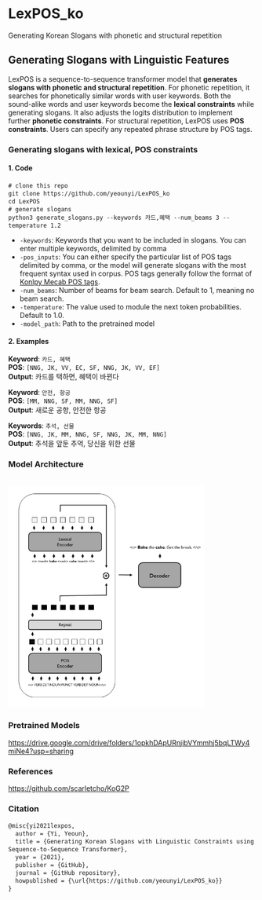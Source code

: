 # LexPOS_ko
Generating Korean Slogans with phonetic and structural repetition

## Generating Slogans with Linguistic Features
LexPOS is a sequence-to-sequence transformer model that <b> generates slogans with phonetic and structural repetition</b>. For phonetic repetition, it searches for phonetically similar words with user keywords. Both the sound-alike words and user keywords become the <b>lexical constraints</b> while generating slogans. It also adjusts the logits distribution to implement further <b>phonetic constraints</b>. For structural repetition, LexPOS uses <b>POS constraints</b>. Users can specify any repeated phrase structure by POS tags.

### Generating slogans with lexical, POS constraints 
#### 1. Code 
```python3
# clone this repo
git clone https://github.com/yeounyi/LexPOS_ko
cd LexPOS
# generate slogans 
python3 generate_slogans.py --keywords 카드,혜택 --num_beams 3 --temperature 1.2
```
- `-keywords`: Keywords that you want to be included in slogans. You can enter multiple keywords, delimited by comma
-  `-pos_inputs`: You can either specify the particular list of POS tags delimited by comma, or the model will generate slogans with the most frequent syntax used in corpus. POS tags generally follow the format of [Konlpy Mecab POS tags](https://konlpy.org/en/latest/api/konlpy.tag/#mecab-class).  
- `-num_beams`: Number of beams for beam search. Default to 1, meaning no beam search.
- `-temperature`: The value used to module the next token probabilities. Default to 1.0.
- `-model_path`: Path to the pretrained model

#### 2. Examples 

<b>Keyword</b>: `카드, 혜택` <br>
<b>POS</b>: `[NNG, JK, VV, EC, SF, NNG, JK, VV, EF]`	 <br>
<b>Output</b>: 카드를 택하면, 혜택이 바뀐다 <br>

<b>Keyword</b>: `안전, 항공` <br>
<b>POS</b>: `[MM, NNG, SF, MM, NNG, SF]` <br>
<b>Output</b>: 새로운 공항, 안전한 항공 <br>

<b>Keywords</b>: `추석, 선물` <br>
<b>POS</b>: `[NNG, JK, MM, NNG, SF, NNG, JK, MM, NNG]` <br>
<b>Output</b>: 추석을 앞둔 추억, 당신을 위한 선물 <br>

### Model Architecture
<br>
<img src="https://github.com/yeounyi/LexPOS/blob/main/assets/adj_graph.png" width=400>

### Pretrained Models 
https://drive.google.com/drive/folders/1opkhDApURnjibVYmmhj5bqLTWy4miNe4?usp=sharing

### References
https://github.com/scarletcho/KoG2P

### Citation
```
@misc{yi2021lexpos,
  author = {Yi, Yeoun},
  title = {Generating Korean Slogans with Linguistic Constraints using Sequence-to-Sequence Transformer},
  year = {2021},
  publisher = {GitHub},
  journal = {GitHub repository},
  howpublished = {\url{https://github.com/yeounyi/LexPOS_ko}}
}
```
